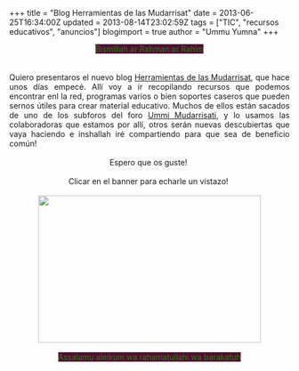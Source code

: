 +++
title = "Blog Herramientas de las Mudarrisat"
date = 2013-06-25T16:34:00Z
updated = 2013-08-14T23:02:59Z
tags = ["TIC", "recursos educativos", "anuncios"]
blogimport = true 
author = "Ummu Yumna"
+++

<div dir="ltr" style="text-align: left;" trbidi="on"><div style="text-align: center;"><span style="background-color: #4c1130; color: #38761d;">Bismillah ar Rahman ar Rahim</span></div><div style="text-align: center;"><br /></div><br /><div style="text-align: justify;">Quiero presentaros el nuevo blog <a href="http://herramientasdemudarrisat.blogspot.com/">Herramientas de las Mudarrisat</a>, que hace unos días empecé. Allí voy a ir recopilando recursos que podemos encontrar enl la red, programas varios o bien soportes caseros que pueden sernos útiles para crear material educativo. Muchos de ellos están sacados de uno de los subforos del foro <a href="http://ummi-mudarrisati.forumotion.com/portal">Ummi Mudarrisati</a>, y lo usamos las colaboradoras que estamos por allí, otros serán nuevas descubiertas que vaya haciendo e inshallah iré compartiendo para que sea de beneficio común!</div><br /><div style="text-align: center;">Espero que os guste!&nbsp;</div><div style="text-align: center;"><br /></div><div style="text-align: center;">Clicar en el banner para echarle un vistazo!&nbsp;</div><br /><div class="separator" style="clear: both; text-align: center;"><a href="http://herramientasdemudarrisat.blogspot.com/"><img border="0" src="http://1.bp.blogspot.com/-MMW2jw6IZAo/UcmolagbxJI/AAAAAAAAEgg/PSrfgXkWhUs/s400/2013-06-24-15-48-42_deco%5B1%5D.jpg" height="265" width="400" /></a></div><br /><div style="text-align: center;"><span style="background-color: #4c1130; color: #38761d;">Assalamu aleikum wa rahamatullahi wa barakatuh</span></div><br /><br /></div>
